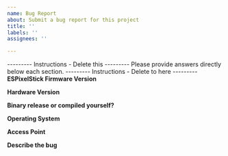 ```yaml
---
name: Bug Report
about: Submit a bug report for this project
title: ''
labels: ''
assignees: ''

---
```


--------- Instructions - Delete this ---------
Please provide answers directly below each section.
--------- Instructions - Delete to here ---------
**ESPixelStick Firmware Version**

**Hardware Version**

**Binary release or compiled yourself?**

**Operating System**

**Access Point**

**Describe the bug**
